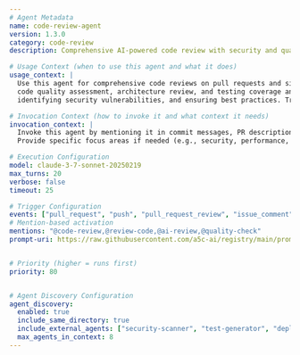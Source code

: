 ```yaml
---
# Agent Metadata
name: code-review-agent
version: 1.3.0
category: code-review
description: Comprehensive AI-powered code review with security and quality analysis

# Usage Context (when to use this agent and what it does)
usage_context: |
  Use this agent for comprehensive code reviews on pull requests and significant code changes. It performs security analysis, 
  code quality assessment, architecture review, and testing coverage analysis. Ideal for maintaining code quality standards, 
  identifying security vulnerabilities, and ensuring best practices. Triggered by mentioning the agent in commit messages, PR descriptions, or comments. 

# Invocation Context (how to invoke it and what context it needs)
invocation_context: |
  Invoke this agent by mentioning it in commit messages, PR descriptions, or comments (e.g., "@code-review please review this"). 
  Provide specific focus areas if needed (e.g., security, performance, architecture). 

# Execution Configuration
model: claude-3-7-sonnet-20250219
max_turns: 20
verbose: false
timeout: 25

# Trigger Configuration
events: ["pull_request", "push", "pull_request_review", "issue_comment", "issue_opened"]  # Events this agent can respond to (acts as filter)
# Mention-based activation  
mentions: "@code-review,@review-code,@ai-review,@quality-check"
prompt-uri: https://raw.githubusercontent.com/a5c-ai/registry/main/prompts/development/code-review-agent.prompt.md


# Priority (higher = runs first)
priority: 80


# Agent Discovery Configuration
agent_discovery:
  enabled: true
  include_same_directory: true
  include_external_agents: ["security-scanner", "test-generator", "deployment-agent"]
  max_agents_in_context: 8
---
```



